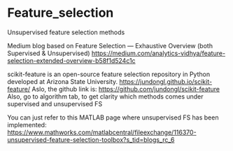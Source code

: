 # Feature_selection
Unsupervised feature selection methods

Medium blog based on Feature Selection — Exhaustive Overview (both Supervised & Unsupervised)
https://medium.com/analytics-vidhya/feature-selection-extended-overview-b58f1d524c1c

scikit-feature is an open-source feature selection repository in Python developed at Arizona State University.
https://jundongl.github.io/scikit-feature/ 
Aslo, the github link is: https://github.com/jundongl/scikit-feature
Also, go to algorithm tab, to get clarity which methods comes under supervised and unsupervised FS


You can just refer to this MATLAB page where unsupervised FS has been implemented: https://www.mathworks.com/matlabcentral/fileexchange/116370-unsupervised-feature-selection-toolbox?s_tid=blogs_rc_6
